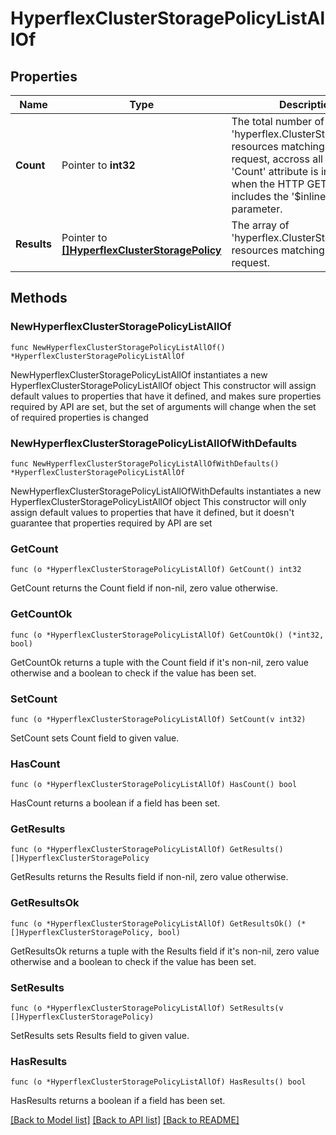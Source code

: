 # HyperflexClusterStoragePolicyListAllOf

## Properties

Name | Type | Description | Notes
------------ | ------------- | ------------- | -------------
**Count** | Pointer to **int32** | The total number of &#39;hyperflex.ClusterStoragePolicy&#39; resources matching the request, accross all pages. The &#39;Count&#39; attribute is included when the HTTP GET request includes the &#39;$inlinecount&#39; parameter. | [optional] 
**Results** | Pointer to [**[]HyperflexClusterStoragePolicy**](hyperflex.ClusterStoragePolicy.md) | The array of &#39;hyperflex.ClusterStoragePolicy&#39; resources matching the request. | [optional] 

## Methods

### NewHyperflexClusterStoragePolicyListAllOf

`func NewHyperflexClusterStoragePolicyListAllOf() *HyperflexClusterStoragePolicyListAllOf`

NewHyperflexClusterStoragePolicyListAllOf instantiates a new HyperflexClusterStoragePolicyListAllOf object
This constructor will assign default values to properties that have it defined,
and makes sure properties required by API are set, but the set of arguments
will change when the set of required properties is changed

### NewHyperflexClusterStoragePolicyListAllOfWithDefaults

`func NewHyperflexClusterStoragePolicyListAllOfWithDefaults() *HyperflexClusterStoragePolicyListAllOf`

NewHyperflexClusterStoragePolicyListAllOfWithDefaults instantiates a new HyperflexClusterStoragePolicyListAllOf object
This constructor will only assign default values to properties that have it defined,
but it doesn't guarantee that properties required by API are set

### GetCount

`func (o *HyperflexClusterStoragePolicyListAllOf) GetCount() int32`

GetCount returns the Count field if non-nil, zero value otherwise.

### GetCountOk

`func (o *HyperflexClusterStoragePolicyListAllOf) GetCountOk() (*int32, bool)`

GetCountOk returns a tuple with the Count field if it's non-nil, zero value otherwise
and a boolean to check if the value has been set.

### SetCount

`func (o *HyperflexClusterStoragePolicyListAllOf) SetCount(v int32)`

SetCount sets Count field to given value.

### HasCount

`func (o *HyperflexClusterStoragePolicyListAllOf) HasCount() bool`

HasCount returns a boolean if a field has been set.

### GetResults

`func (o *HyperflexClusterStoragePolicyListAllOf) GetResults() []HyperflexClusterStoragePolicy`

GetResults returns the Results field if non-nil, zero value otherwise.

### GetResultsOk

`func (o *HyperflexClusterStoragePolicyListAllOf) GetResultsOk() (*[]HyperflexClusterStoragePolicy, bool)`

GetResultsOk returns a tuple with the Results field if it's non-nil, zero value otherwise
and a boolean to check if the value has been set.

### SetResults

`func (o *HyperflexClusterStoragePolicyListAllOf) SetResults(v []HyperflexClusterStoragePolicy)`

SetResults sets Results field to given value.

### HasResults

`func (o *HyperflexClusterStoragePolicyListAllOf) HasResults() bool`

HasResults returns a boolean if a field has been set.


[[Back to Model list]](../README.md#documentation-for-models) [[Back to API list]](../README.md#documentation-for-api-endpoints) [[Back to README]](../README.md)


